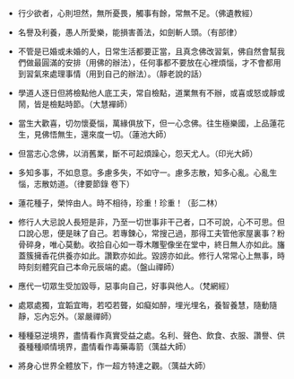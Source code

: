 * 行少欲者，心則坦然，無所憂畏，觸事有餘，常無不足。（佛遺教經）

* 名譽及利養，愚人所愛樂，能損害善法，如劍斬人頭。（有部律）

* 不管是已婚或未婚的人，日常生活都要正當，且真念佛改習氣，佛自然會幫我們做最圓滿的安排（用佛的辦法），任何事都不要放在心裡煩惱，才不會都用到習氣來處理事情（用到自己的辦法）。（靜老說的話）

* 學道人逐日但將檢點他人底工夫，常自檢點，道業無有不辦，或喜或怒或靜或鬧，皆是檢點時節。（大慧襌師）

* 當生大歡喜，切勿懷憂惱，萬緣俱放下，但一心念佛。往生極樂國，上品蓮花生，見佛悟無生，還來度一切。（蓮池大師）

* 但當志心念佛，以消舊業，斷不可起煩躁心，怨天尤人。（印光大師）

* 多知多事，不如息意。多慮多失，不如守一。慮多志散，知多心亂。心亂生惱，志散妨道。（律要節錄 卷下）

* 蓮花種子，榮悴由人。時不相待，珍重！珍重！（彭二林）

* 修行人大忌說人長短是非，乃至一切世事非干己者，口不可說，心不可思。但口說心思，便是昧了自己。若專鍊心，常搜己過，那得工夫管他家屋裏事？粉骨碎身，唯心莫動。收拾自心如一尊木雕聖像坐在堂中，終日無人亦如此。旛蓋簇擁香花供養亦如此。讚歎亦如此。毀謗亦如此。修行人常常心上無事，時時刻刻體究自己本命元辰端的處。（盤山禪師）

* 應代一切眾生受加毀辱，惡事向自己，好事與他人。（梵網經） 

* 處眾處獨，宜韜宜晦，若啞若聾，如癡如醉，埋光埋名，養智養慧，隨動隨靜，忘內忘外。（翠嚴禪師） 

* 種種惡逆境界，盡情看作真實受益之處。名利、聲色、飲食、衣服、讚譽、供養種種順情境界，盡情看作毒藥毒箭（蕅益大師）

* 將身心世界全體放下，作一超方特達之觀。（蕅益大師） 
  

